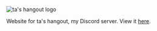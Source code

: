 ![ta's hangout logo](https://i.ibb.co/28TJq8X/repologo.png)

Website for ta's hangout, my Discord server. View it [here](https://hangout/seanjw.com).

